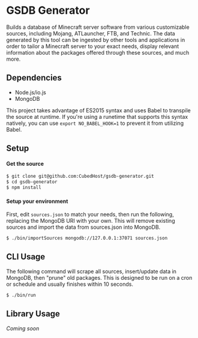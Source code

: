 # GSDB Generator
Builds a database of Minecraft server software from various customizable sources, including Mojang, ATLauncher, FTB, and Technic. The data generated by this tool can be ingested by other tools and applications in order to tailor a Minecraft server to your exact needs, display relevant information about the packages offered through these sources, and much more.

## Dependencies
- Node.js/io.js
- MongoDB

This project takes advantage of ES2015 syntax and uses Babel to transpile the source at runtime. If you're using a runetime that supports this syntax natively, you can use `export NO_BABEL_HOOK=1` to prevent it from utilizing Babel.

## Setup
#### Get the source
```bash
$ git clone git@github.com:CubedHost/gsdb-generator.git
$ cd gsdb-generator
$ npm install
```

#### Setup your environment
First, edit `sources.json` to match your needs, then run the following, replacing the MongoDB URI with your own. This will remove existing sources and import the data from sources.json into MongoDB.
```bash
$ ./bin/importSources mongodb://127.0.0.1:37071 sources.json
```

## CLI Usage
The following command will scrape all sources, insert/update data in MongoDB, then "prune" old packages. This is designed to be run on a cron or schedule and usually finishes within 10 seconds.
```bash
$ ./bin/run
```

## Library Usage
_Coming soon_
